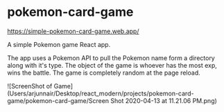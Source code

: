 # pokemon-card-game

https://simple-pokemon-card-game.web.app/

A simple Pokemon game React app. 

The app uses a Pokemon API to pull the Pokemon name form a directory along with it's type. The object of the game is whoever has the most exp, wins the battle. The game is completely random at the page reload.

![ScreenShot of Game](Users/arjunnair/Desktop/react_modern/projects/pokemon-card-game/pokemon-card-game/Screen Shot 2020-04-13 at 11.21.06 PM.png)